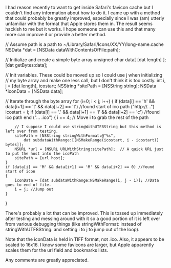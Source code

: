 I had reason recently to want to get inside Safari's favicon cache but I couldn't find any information about how to do it.  I came up with a method that could probably be greatly improved, especially since I was (am) utterly unfamiliar with the format that Apple stores them in.  The result seems hackish to me but it works.  I hope someone can use this and that many more can improve it or provide a better method.

    
// Assume path is a path to ~/Library/Safari/Icons/XX/YY/long-name.cache
NSData *dat = [NSData dataWithContentsOfFile:path];
	
// Initialize and create a simple byte array
unsigned char data[ [dat length] ];
[dat getBytes:data];

// Init variables.  These could be moved up so I could use j when initializing 
// my byte array and make one less call, but I don't think it is too costly.
int i, j = [dat length], icostart;
NSString *sitePath = [NSString string];
NSData *iconData = [NSData data];

// Iterate through the byte array
for (i=0; i < j; i++)
{
	if (data[i] == 'h' && data[i+1] == 't' && data[i+2] == 't') //found start of ico path ("http://...")
		icostart = i;
	if (data[i] == '.' && data[i+1] == 'i' && data[i+2] == 'c') //found ico path end ("... .ico")
	{
		i += 4; // Move i to grab the rest of the path

		// I suppose I could use stringWithUTF8String but this method is left over from testing.
		sitePath = [NSString stringWithFormat:@"%s", 
			dat subdataWithRange:[[NSMakeRange(icostart, i - icostart)] bytes]];
		NSURL *url = [NSURL URLWithString:sitePath];  // A quick URL just to put the host into the icoPath
		sitePath = [url host];
	}
	if (data[i] == 'M' && data[i+1] == 'M' && data[i+2] == 0) //found start of icon
	{
		iconData = [dat subdataWithRange:NSMakeRange(i, j - i)]; //Data goes to end of file.
		i = j; //Jump out
	}	
}


There's probably a lot that can be improved.  This is tossed up immediately after testing and messing around with it so a good portion of it is left over from various debugging things (like stringWithFormat: instead of stringWithUTF8String: and setting i to j to jump out of the loop).

Note that the iconData is held in TIFF format, not .ico.  Also, it appears to be scaled to 16x16.  I know some favicons are larger, but Apple apparently scales them for the url field and bookmarks lists.

Any comments are greatly appreciated.
